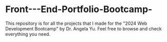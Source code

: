 # Front---End-Portfolio-Bootcamp-
This repository is for all the projects that I made for the "2024 Web Development Bootcamp" by Dr. Angela Yu. Feel free to browse and check everything you need.
